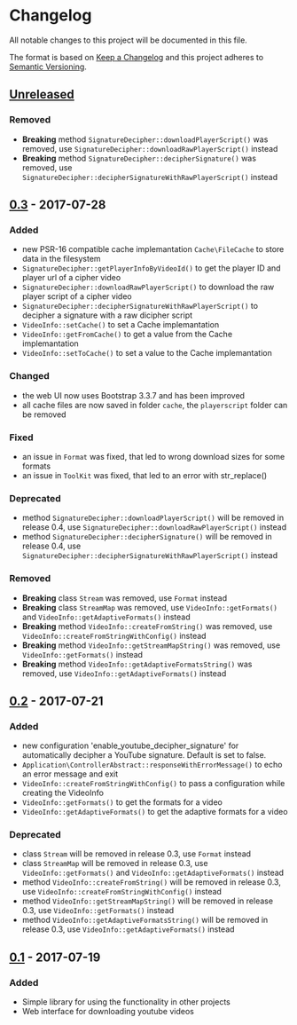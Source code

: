 # Changelog

All notable changes to this project will be documented in this file.

The format is based on [Keep a Changelog](http://keepachangelog.com/en/1.0.0/)
and this project adheres to [Semantic Versioning](http://semver.org/spec/v2.0.0.html).

## [Unreleased]

### Removed

- **Breaking** method `SignatureDecipher::downloadPlayerScript()` was removed, use `SignatureDecipher::downloadRawPlayerScript()` instead
- **Breaking** method `SignatureDecipher::decipherSignature()` was removed, use `SignatureDecipher::decipherSignatureWithRawPlayerScript()` instead

## [0.3] - 2017-07-28

### Added

- new PSR-16 compatible cache implemantation `Cache\FileCache` to store data in the filesystem
- `SignatureDecipher::getPlayerInfoByVideoId()` to get the player ID and player url of a cipher video
- `SignatureDecipher::downloadRawPlayerScript()` to download the raw player script of a cipher video
- `SignatureDecipher::decipherSignatureWithRawPlayerScript()` to decipher a signature with a raw dicipher script
- `VideoInfo::setCache()` to set a Cache implemantation
- `VideoInfo::getFromCache()` to get a value from the Cache implemantation
- `VideoInfo::setToCache()` to set a value to the Cache implemantation

### Changed

- the web UI now uses Bootstrap 3.3.7 and has been improved
- all cache files are now saved in folder `cache`, the `playerscript` folder can be removed

### Fixed

- an issue in `Format` was fixed, that led to wrong download sizes for some formats
- an issue in `ToolKit` was fixed, that led to an error with str_replace()

### Deprecated

- method `SignatureDecipher::downloadPlayerScript()` will be removed in release 0.4, use `SignatureDecipher::downloadRawPlayerScript()` instead
- method `SignatureDecipher::decipherSignature()` will be removed in release 0.4, use `SignatureDecipher::decipherSignatureWithRawPlayerScript()` instead

### Removed

- **Breaking** class `Stream` was removed, use `Format` instead
- **Breaking** class `StreamMap` was removed, use `VideoInfo::getFormats()` and `VideoInfo::getAdaptiveFormats()` instead
- **Breaking** method `VideoInfo::createFromString()` was removed, use `VideoInfo::createFromStringWithConfig()` instead
- **Breaking** method `VideoInfo::getStreamMapString()` was removed, use `VideoInfo::getFormats()` instead
- **Breaking** method `VideoInfo::getAdaptiveFormatsString()` was removed, use `VideoInfo::getAdaptiveFormats()` instead

## [0.2] - 2017-07-21

### Added

- new configuration 'enable_youtube_decipher_signature' for automatically decipher a YouTube signature. Default is set to false.
- `Application\ControllerAbstract::responseWithErrorMessage()` to echo an error message and exit
- `VideoInfo::createFromStringWithConfig()` to pass a configuration while creating the VideoInfo
- `VideoInfo::getFormats()` to get the formats for a video
- `VideoInfo::getAdaptiveFormats()` to get the adaptive formats for a video

### Deprecated

- class `Stream` will be removed in release 0.3, use `Format` instead
- class `StreamMap` will be removed in release 0.3, use `VideoInfo::getFormats()` and `VideoInfo::getAdaptiveFormats()` instead
- method `VideoInfo::createFromString()` will be removed in release 0.3, use `VideoInfo::createFromStringWithConfig()` instead
- method `VideoInfo::getStreamMapString()` will be removed in release 0.3, use `VideoInfo::getFormats()` instead
- method `VideoInfo::getAdaptiveFormatsString()` will be removed in release 0.3, use `VideoInfo::getAdaptiveFormats()` instead

## [0.1] - 2017-07-19

### Added
- Simple library for using the functionality in other projects
- Web interface for downloading youtube videos

[Unreleased]: https://github.com/jeckman/YouTube-Downloader/compare/0.3...HEAD
[0.3]: https://github.com/jeckman/YouTube-Downloader/compare/0.2...0.3
[0.2]: https://github.com/jeckman/YouTube-Downloader/compare/0.1...0.2
[0.1]: https://github.com/jeckman/YouTube-Downloader/compare/7397d4101a96aa3cc28d211d9f23d5da34c3d9c8...0.1
